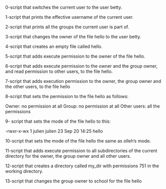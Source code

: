 0-script that switches the current user to the user betty.

1-script that prints the effective username of the current user.

2-script that prints all the groups the current user is part of.

3-script that changes the owner of the file hello to the user betty.

4-script that creates an empty file called hello.

5-script that adds execute permission to the owner of the file hello.

6-script that adds execute permission to the owner and the group owner, and read permission to other users, to the file hello.

7-script that adds execution permission to the owner, the group owner and the other users, to the file hello

8-script that sets the permission to the file hello as follows:

Owner: no permission at all
Group: no permission at all
Other users: all the permissions

9- script that sets the mode of the file hello to this:

-rwxr-x-wx 1 julien julien 23 Sep 20 14:25 hello

10-script that sets the mode of the file hello the same as olleh’s mode.

11-script that adds execute permission to all subdirectories of the current directory for the owner, the group owner and all other users.

12-script that creates a directory called my_dir with permissions 751 in the working directory.

13-script that changes the group owner to school for the file hello
